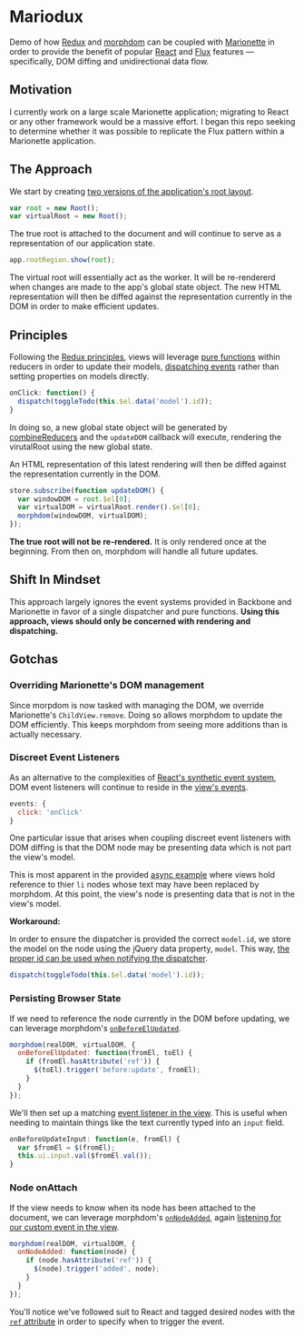 # Mariodux
Demo of how [Redux](https://github.com/reactjs/redux) and [morphdom](https://github.com/patrick-steele-idem/morphdom) can be coupled with [Marionette](https://github.com/marionettejs/backbone.marionette) in order to provide the benefit of popular [React](https://github.com/facebook/react) and [Flux](https://facebook.github.io/flux/) features — specifically, DOM diffing and unidirectional data flow.

## Motivation
I currently work on a large scale Marionette application; migrating to React or any other framework would be a massive effort. I began this repo seeking to determine whether it was possible to replicate the Flux pattern within a Marionette application.

## The Approach
We start by creating [two versions of the application's root layout](https://github.com/AndrewHenderson/mariodux/blob/master/examples/todos/index.js#L15-L16).
```js
var root = new Root();
var virtualRoot = new Root();
```
The true root is attached to the document and will continue to serve as a representation of our application state.
```js
app.rootRegion.show(root);
```
The virtual root will essentially act as the worker. It will be re-rendererd when changes are made to the app's global state object. The new HTML representation will then be diffed against the representation currently in the DOM in order to make efficient updates.

## Principles
Following the [Redux principles](http://redux.js.org/docs/introduction/ThreePrinciples.html), views will leverage [pure functions](https://github.com/AndrewHenderson/mariodux/blob/master/examples/todos/reducers/todos.js#L10-L43) within reducers in order to update their models, [dispatching events](https://github.com/AndrewHenderson/mariodux/blob/master/examples/todos/components/TodoList.js#L53-L55) rather than setting properties on models directly.
```js
onClick: function() {
  dispatch(toggleTodo(this.$el.data('model').id));
}
```
In doing so, a new global state object will be generated by  [combineReducers](https://github.com/AndrewHenderson/mariodux/blob/master/examples/todos/reducers/index.js#L9-L12) and the `updateDOM` callback will execute, rendering the virutalRoot using the new global state.

An HTML representation of this latest rendering will then be diffed against the representation currently in the DOM.
```js
store.subscribe(function updateDOM() {
  var windowDOM = root.$el[0];
  var virtualDOM = virtualRoot.render().$el[0];
  morphdom(windowDOM, virtualDOM);
});
```
**The true root will not be re-rendered.** It is only rendered once at the beginning. From then on, morphdom will handle all future updates.

## Shift In Mindset

This approach largely ignores the event systems provided in Backbone and Marionette in favor of a single dispatcher and pure functions. **Using this approach, views should only be concerned with rendering and dispatching.**

## Gotchas
### Overriding Marionette's DOM management
Since morpdom is now tasked with managing the DOM, we override Marionette's `ChildView.remove`. Doing so allows morphdom to update the DOM efficiently. This keeps morphdom from seeing more additions than is actually necessary.
### Discreet Event Listeners
As an alternative to the complexities of [React's synthetic event system](https://facebook.github.io/react/docs/working-with-the-browser.html), DOM event listeners will continue to reside in  the [view's events](https://github.com/AndrewHenderson/mariodux/blob/master/examples/todos/components/TodoList.js#L30-L32).
```js
events: {
  click: 'onClick'
}
```
One particular issue that arises when coupling discreet event listeners with DOM diffing is that the DOM node may be presenting data which is not part the view's model.

This is most apparent in the provided [async example](https://github.com/AndrewHenderson/mariodux/tree/master/examples/async) where views hold reference to thier `li` nodes whose text may have been replaced by morphdom. At this point, the view's node is presenting data that is not in the view's model.

**Workaround:**

In order to ensure the dispatcher is provided the correct `model.id`, we store the model on the node using the jQuery data property, `model`. This way, [the proper id can be used when notifying the dispatcher](https://github.com/AndrewHenderson/mariodux/blob/master/examples/todos/components/TodoList.js#L54).
```js
dispatch(toggleTodo(this.$el.data('model').id));
```
### Persisting Browser State
If we need to reference the node currently in the DOM before updating, we can leverage morphdom's [`onBeforeElUpdated`](https://github.com/AndrewHenderson/mariodux/blob/master/examples/todos/index.js#L29-L32).
```js
morphdom(realDOM, virtualDOM, {
  onBeforeElUpdated: function(fromEl, toEl) {
    if (fromEl.hasAttribute('ref')) {
      $(toEl).trigger('before:update', fromEl);
    }
  }
});
```
 We'll then set up a matching [event listener in the view](https://github.com/AndrewHenderson/mariodux/blob/master/examples/todos/components/AddTodo.js#L32-L35). This is useful when needing to maintain things like the text currently typed into an `input` field.
```js
onBeforeUpdateInput: function(e, fromEl) {
  var $fromEl = $(fromEl);
  this.ui.input.val($fromEl.val());
}
```
### Node onAttach
If the view needs to know when its node has been attached to the document, we can leverage morphdom's [`onNodeAdded`](
https://github.com/AndrewHenderson/mariodux/blob/master/examples/async/index.js#L26-L30), again [listening for our custom event in the view](https://github.com/AndrewHenderson/mariodux/blob/master/examples/async/components/Posts.js#L14-L16).
```js
morphdom(realDOM, virtualDOM, {
  onNodeAdded: function(node) {
    if (node.hasAttribute('ref')) {
      $(node).trigger('added', node);
    }
  }
});
```
You'll notice we've followed suit to React and tagged desired nodes with the [`ref` attribute](https://facebook.github.io/react/docs/more-about-refs.html#the-ref-callback-attribute) in order to specify when to trigger the event.
